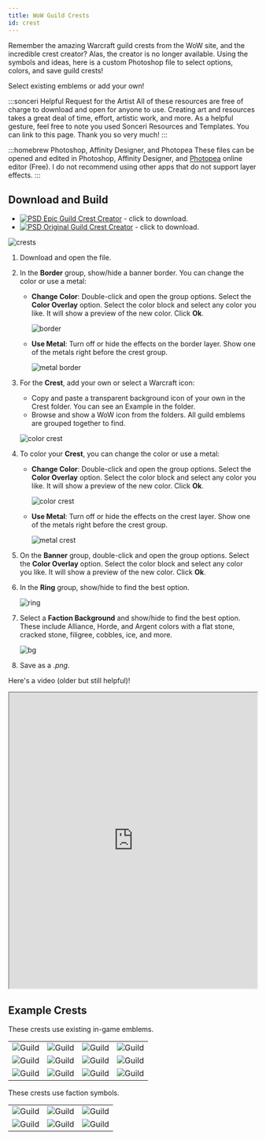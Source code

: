 ```yaml
---
title: WoW Guild Crests
id: crest
---
```


Remember the amazing Warcraft guild crests from the WoW site, and the incredible crest creator? Alas, the creator is no longer available. Using the symbols and ideas, here is a custom Photoshop file to select options, colors, and save guild crests!

Select existing emblems or add your own!

:::sonceri Helpful Request for the Artist
All of these resources are free of charge to download and open for anyone to use. Creating art and resources takes a great deal of time, effort, artistic work, and more. As a helpful gesture, feel free to note you used Sonceri Resources and Templates. You can link to this page. Thank you so very much! 
:::

:::homebrew Photoshop, Affinity Designer, and Photopea
These files can be opened and edited in Photoshop, Affinity Designer, and [Photopea](https://www.photopea.com/) online editor (Free). I do not recommend using other apps that do not support layer effects.
:::

## Download and Build

* [![PSD](/img/psd.png) Epic Guild Crest Creator](https://drive.google.com/file/d/1g44MIiW2XR0MUIc9FtECNw_pOr3c0ID8/view?usp=sharing) - click to download.
* [![PSD](/img/psd.png) Original Guild Crest Creator](https://drive.google.com/file/d/1wjO6BlDlca6oZVA4jYFTL7nHvv6cBOUc/view?usp=sharing) - click to download.

![crests](/img/resources/guild/crest.png)

1. Download and open the file.
1. In the **Border** group, show/hide a banner border. You can change the color or use a metal:

    * **Change Color**: Double-click and open the group options. Select the **Color Overlay** option. Select the color block and select any color you like. It will show a preview of the new color. Click **Ok**.

        ![border](/img/resources/guild/border-color.png)
    
    * **Use Metal**: Turn off or hide the effects on the border layer. Show one of the metals right before the crest group.

        ![metal border](/img/resources/guild/border-metal.png)

1. For the **Crest**, add your own or select a Warcraft icon:

    * Copy and paste a transparent background icon of your own in the Crest folder. You can see an Example in the folder.
    * Browse and show a WoW icon from the folders. All guild emblems are grouped together to find.

    ![color crest](/img/resources/guild/crest-icon.png)

1. To color your **Crest**, you can change the color or use a metal:

    * **Change Color**: Double-click and open the group options. Select the **Color Overlay** option. Select the color block and select any color you like. It will show a preview of the new color. Click **Ok**.

        ![color crest](/img/resources/guild/crest-color.png)

    * **Use Metal**: Turn off or hide the effects on the crest layer. Show one of the metals right before the crest group. 

        ![metal crest](/img/resources/guild/crest-metal.png)

1. On the **Banner** group, double-click and open the group options. Select the **Color Overlay** option. Select the color block and select any color you like. It will show a preview of the new color. Click **Ok**.
1. In the **Ring** group, show/hide to find the best option.

    ![ring](/img/resources/guild/crest-ring.png)

1. Select a **Faction Background** and show/hide to find the best option. These include Alliance, Horde, and Argent colors with a flat stone, cracked stone, filigree, cobbles, ice, and more.

    ![bg](/img/resources/guild/crest-bg.png)

1. Save as a *.png*.

Here's a video (older but still helpful)!

<iframe src="https://drive.google.com/file/d/1tCrfgjIKfO_CSuhvAEQ8-epDZW6TllEx/preview" width="100%" height="600" allow="autoplay"></iframe>

## Example Crests

<div class="info-plain">

These crests use existing in-game emblems.

| | | | |
|--|--|--|--|
|![Guild](/img/resources/guild/crest-bolts.png) |![Guild](/img/resources/guild/crest-dragon.png) |![Guild](/img/resources/guild/crest-epic-naga.png) |![Guild](/img/resources/guild/crest-skull.png) |
|![Guild](/img/resources/guild/guild1.png) |![Guild](/img/resources/guild/guild2.png) |![Guild](/img/resources/guild/guild3.png) |![Guild](/img/resources/guild/guild4.png) |
|![Guild](/img/resources/guild/guild5.png) |![Guild](/img/resources/guild/guild6.png) |![Guild](/img/resources/guild/guild7.png) |![Guild](/img/resources/guild/guild8.png) |

These crests use faction symbols.

| | | |
|--|--|--|
|![Guild](/img/resources/guild/guild-alliance.png) |![Guild](/img/resources/guild/guildhorde.png) |![Guild](/img/resources/guild/guild-argent.png) |
|![Guild](/img/resources/guild/guild-alliance2.png) |![Guild](/img/resources/guild/guildhorde2.png) |![Guild](/img/resources/guild/guild-argent2.png) |

</div>